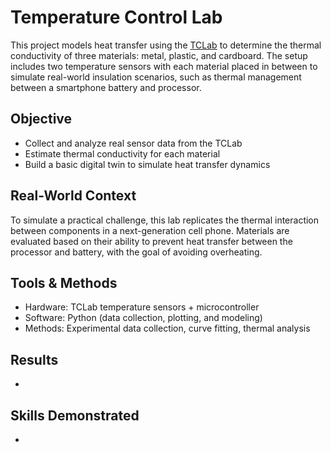 # Temperature Control Lab

This project models heat transfer using the [TCLab](https://apmonitor.com/pdc/index.php/Main/TemperatureControl) to determine the thermal conductivity of three materials: metal, plastic, and cardboard. The setup includes two temperature sensors with each material placed in between to simulate real-world insulation scenarios, such as thermal management between a smartphone battery and processor.

## Objective

- Collect and analyze real sensor data from the TCLab
- Estimate thermal conductivity for each material
- Build a basic digital twin to simulate heat transfer dynamics

## Real-World Context

To simulate a practical challenge, this lab replicates the thermal interaction between components in a next-generation cell phone. Materials are evaluated based on their ability to prevent heat transfer between the processor and battery, with the goal of avoiding overheating.

## Tools & Methods

- Hardware: TCLab temperature sensors + microcontroller
- Software: Python (data collection, plotting, and modeling)
- Methods: Experimental data collection, curve fitting, thermal analysis

## Results

- 

## Skills Demonstrated

- 


